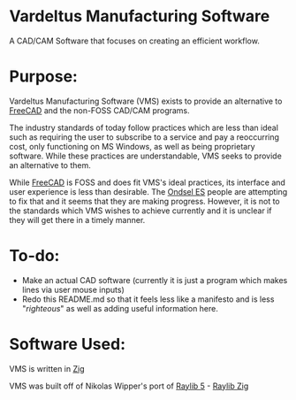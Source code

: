 # Vardeltus Manufacturing Software
A CAD/CAM Software that focuses on creating an efficient workflow.

# Purpose:
Vardeltus Manufacturing Software (VMS) exists to provide an alternative to [FreeCAD](https://www.freecad.org/) and the non-FOSS CAD/CAM programs.

The industry standards of today follow practices which are less than ideal such as requiring the user to subscribe to a service and pay a reoccurring cost, only functioning on MS Windows, as well as being proprietary software. While these practices are understandable, VMS seeks to provide an alternative to them.

While [FreeCAD](https://www.freecad.org/) is FOSS and does fit VMS's ideal practices, its interface and user experience is less than desirable. The [Ondsel ES](https://ondsel.com/) people are attempting to fix that and it seems that they are making progress. However, it is not to the standards which VMS wishes to achieve currently and it is unclear if they will get there in a timely manner.

# To-do:
- Make an actual CAD software (currently it is just a program which makes lines via user mouse inputs)
- Redo this README.md so that it feels less like a manifesto and is less "*righteous*" as well as adding useful information here.

# Software Used:
VMS is written in [Zig](https://github.com/ziglang/zig/)

VMS was built off of Nikolas Wipper's port of [Raylib 5](https://github.com/raysan5/raylib) - [Raylib Zig](https://github.com/Not-Nik/raylib-zig)